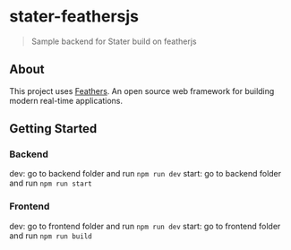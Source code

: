 # stater-feathersjs

> Sample backend for Stater build on featherjs

## About

This project uses [Feathers](http://feathersjs.com). An open source web framework for building modern real-time applications.

## Getting Started

### Backend

dev: go to backend folder and run `npm run dev`
start: go to backend folder and run `npm run start`

### Frontend

dev: go to frontend folder and run `npm run dev`
start: go to frontend folder and run `npm run build`
